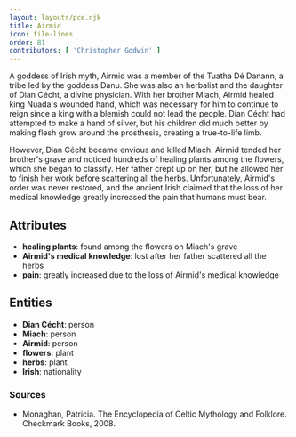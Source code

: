 ```yaml
---
layout: layouts/pce.njk
title: Airmid
icon: file-lines
order: 81
contributors: [ 'Christopher Godwin' ]
---
```

A goddess of Irish myth, Airmid was a member of the Tuatha Dé Danann, a tribe led by the goddess Danu. She was also an herbalist and the daughter of Dian Cécht, a divine physician. With her brother Miach, Airmid healed king Nuada's wounded hand, which was necessary for him to continue to reign since a king with a blemish could not lead the people. Dian Cécht had attempted to make a hand of silver, but his children did much better by making flesh grow around the prosthesis, creating a true-to-life limb.

However, Dian Cécht became envious and killed Miach. Airmid tended her brother's grave and noticed hundreds of healing plants among the flowers, which she began to classify. Her father crept up on her, but he allowed her to finish her work before scattering all the herbs. Unfortunately, Airmid's order was never restored, and the ancient Irish claimed that the loss of her medical knowledge greatly increased the pain that humans must bear.

## Attributes

- **healing plants**: found among the flowers on Miach's grave
- **Airmid's medical knowledge**: lost after her father scattered all the herbs
- **pain**: greatly increased due to the loss of Airmid's medical knowledge

## Entities

- **Dian Cécht**: person
- **Miach**: person
- **Airmid**: person
- **flowers**: plant
- **herbs**: plant
- **Irish**: nationality

### Sources

- Monaghan, Patricia. The Encyclopedia of Celtic Mythology and Folklore. Checkmark Books, 2008.

